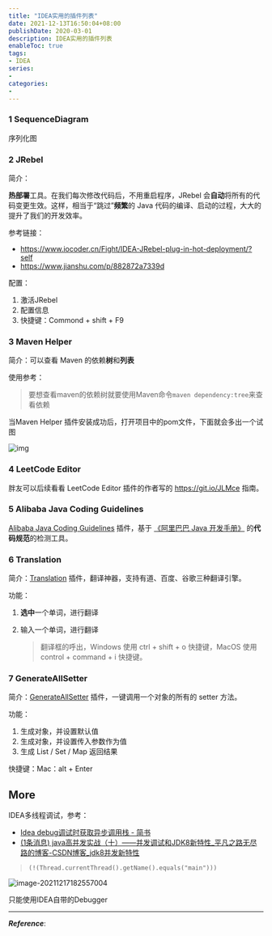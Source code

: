 ```yaml
---
title: "IDEA实用的插件列表"
date: 2021-12-13T16:50:04+08:00
publishDate: 2020-03-01
description: IDEA实用的插件列表
enableToc: true
tags:
- IDEA
series:
-
categories:
-
---
```






### 1 SequenceDiagram

序列化图





### 2 JRebel

简介：

**热部署**工具。在我们每次修改代码后，不用重启程序，JRebel 会**自动**将所有的代码变更生效。这样，相当于“跳过”**频繁**的 Java 代码的编译、启动的过程，大大的提升了我们的开发效率。

参考链接：

- https://www.iocoder.cn/Fight/IDEA-JRebel-plug-in-hot-deployment/?self
- https://www.jianshu.com/p/882872a7339d

配置：

1. 激活JRebel
2. 配置信息
3. 快捷键：Commond + shift + F9



### 3 Maven Helper

简介：可以查看 Maven 的依赖**树**和**列表**

使用参考：

> 要想查看maven的依赖树就要使用Maven命令`maven dependency:tree`来查看依赖



当Maven Helper 插件安装成功后，打开项目中的pom文件，下面就会多出一个试图

![img](https://cos.jiahongw.com/uPic/131123_C6YN_136229.png)



### 4 LeetCode Editor 

胖友可以后续看看 LeetCode Editor 插件的作者写的 https://git.io/JLMce 指南。



### 5 Alibaba Java Coding Guidelines

[Alibaba Java Coding Guidelines](https://plugins.jetbrains.com/plugin/10046-alibaba-java-coding-guidelines) 插件，基于 [《阿里巴巴 Java 开发手册》](https://github.com/alibaba/p3c/blob/master/Java开发手册（嵩山版）.pdf) 的**代码规范**的检测工具。



### 6 Translation

简介：[Translation](https://plugins.jetbrains.com/plugin/8579-translation) 插件，翻译神器，支持有道、百度、谷歌三种翻译引擎。

功能：

1. **选中**一个单词，进行翻译

2. 输入一个单词，进行翻译

   > 翻译框的呼出，Windows 使用 ctrl + shift + o 快捷键，MacOS 使用 control + command + i 快捷键。



### 7 GenerateAllSetter

简介：[GenerateAllSetter](https://plugins.jetbrains.com/plugin/9360-generateallsetter) 插件，一键调用一个对象的所有的 setter 方法。

功能：

1. 生成对象，并设置默认值
2. 生成对象，并设置传入参数作为值
3. 生成 List / Set / Map 返回结果

快捷键：Mac：alt + Enter



## More

IDEA多线程调试，参考：

- [Idea debug调试时获取异步调用栈 - 简书](https://www.jianshu.com/p/cd5c9a21ff5d)
- [(1条消息) java高并发实战（十）——并发调试和JDK8新特性_平凡之路无尽路的博客-CSDN博客_jdk8并发新特性](https://blog.csdn.net/gududedabai/article/details/80951005)



> ```
> (!(Thread.currentThread().getName().equals("main")))
> ```

![image-20211217182557004](https://cos.jiahongw.com/uPic/image-20211217182557004.png)

只能使用IDEA自带的Debugger



---

***Reference***:

